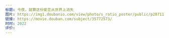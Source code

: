 ```yaml
---
标题: 今夜，就算这份爱恋从世界上消失
图片: https://img1.doubanio.com/view/photo/s_ratio_poster/public/p2871137380.webp
链接: https://movie.douban.com/subject/35772573/
时时: 2022
评价:
---
```


